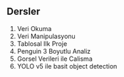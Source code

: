## Dersler

1. Veri Okuma
2. Veri Manipulasyonu
3. Tablosal Ilk Proje
4. Penguin 3 Boyutlu Analiz
5. Gorsel Verileri ile Calisma
6. YOLO v5 ile basit object detection